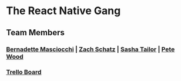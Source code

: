 # The React Native Gang

## Team Members
### <a href="https://github.com/bbfrancis">Bernadette Masciocchi</a> | <a href="https://github.com/zlschatz">Zach Schatz</a> | <a href="https://github.com/SashaTlr">Sasha Tailor</a> | <a href="http://github.com/roytuesday">Pete Wood</a>

### <a href="https://trello.com/b/QN4KzHG3/icebreaker">Trello Board</a>